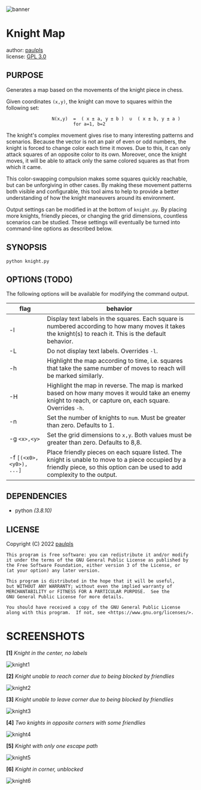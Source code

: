 ![banner](https://user-images.githubusercontent.com/62158353/196378923-aadf87eb-f64b-44fb-932f-153afc182829.png)
  
# Knight Map
  
author: [paulpls](https://github.com/paulpls)  
license: [GPL 3.0](./LICENSE.md)  
  
  

## PURPOSE
  
Generates a map based on the movements of the knight piece in chess.
  
Given coordinates `(x,y)`, the knight can move to squares within the following set:
  
                                                                     
                     N(x,y)  =  ( x ± a, y ± b )  ∪  ( x ± b, y ± a )
                             for a=1, b=2
  
The knight's complex movement gives rise to many interesting patterns and scenarios. Because the vector is not an pair of even or odd numbers, the knight is forced to change color each time it moves. Due to this, it can only attack squares of an opposite color to its own. Moreover, once the knight moves, it will be able to attack only the same colored squares as that from which it came.
  
This color-swapping compulsion makes some squares quickly reachable, but can be unforgiving in other cases. By making these movement patterns both visible and configurable, this tool aims to help to provide a better understanding of how the knight maneuvers around its environment.
  
Output settings can be modified in at the bottom of `knight.py`. By placing more knights, friendly pieces, or changing the grid dimensions, countless scenarios can be studied. These settings will eventually be turned into command-line options as described below.
  
  

## SYNOPSIS
  
```
python knight.py
```
  
  
  
## OPTIONS (TODO)
  
The following options will be available for modifying the command output.
  
| flag                                    | behavior                                                                                                                                                                       |
|-----------------------------------------|--------------------------------------------------------------------------------------------------------------------------------------------------------------------------------|
| -l                                      | Display text labels in the squares. Each square is numbered according to how many moves it takes the knight(s) to reach it. This is the default behavior.                      |
| -L                                      | Do not display text labels. Overrides `-l`.                                                                                                                                    |
| -h                                      | Highlight the map according to time, i.e. squares that take the same number of moves to reach will be marked similarly.                                                        |
| -H                                      | Highlight the map in reverse. The map is marked based on how many moves it would take an enemy knight to reach, or capture on, each square. Overrides `-h`.                    |
| -n <num>                                | Set the number of knights to `num`. Must be greater than zero. Defaults to 1.                                                                                                  |
| -g `<x>,<y>`                              | Set the grid dimensions to `x,y`. Both values must be greater than zero. Defaults to 8,8.                                                                                      |
| -f `[(<x0>,<y0>), ...]`                   | Place friendly pieces on each square listed. The knight is unable to move to a piece occupied by a friendly piece, so this option can be used to add complexity to the output. |
  
  

## DEPENDENCIES
- python *(3.8.10)*
  

  
## LICENSE
  
Copyright (C) 2022  [paulpls](https://github.com/paulpls)
    
    This program is free software: you can redistribute it and/or modify
    it under the terms of the GNU General Public License as published by
    the Free Software Foundation, either version 3 of the License, or
    (at your option) any later version.
    
    This program is distributed in the hope that it will be useful,
    but WITHOUT ANY WARRANTY; without even the implied warranty of
    MERCHANTABILITY or FITNESS FOR A PARTICULAR PURPOSE.  See the
    GNU General Public License for more details.
    
    You should have received a copy of the GNU General Public License
    along with this program.  If not, see <https://www.gnu.org/licenses/>.
  

  
# SCREENSHOTS
  
**[1]** *Knight in the center, no labels*
  
![knight1](https://user-images.githubusercontent.com/62158353/196326404-e38a6b10-4705-476c-a7e6-8a9d596c1210.png)
  
  
**[2]** *Knight unable to reach corner due to being blocked by friendlies*
  
![knight2](https://user-images.githubusercontent.com/62158353/196326415-230f916c-a8f2-49fa-bb21-ac0e09d72ba6.png)
  
  
**[3]** *Knight unable to leave corner due to being blocked by friendlies*
  
![knight3](https://user-images.githubusercontent.com/62158353/196326425-7b5e1b58-08e4-48c0-9ab6-327711eff6bf.png)
  
  
**[4]** *Two knights in opposite corners with some friendlies*
  
![knight4](https://user-images.githubusercontent.com/62158353/196326432-b25a76c1-5d7a-476f-826b-1f4adc7d6d40.png)
  
  
**[5]** *Knight with only one escape path*
  
![knight5](https://user-images.githubusercontent.com/62158353/196326441-d9e8a576-d70a-4627-8921-8eb4b74959e1.png)
  
  
**[6]** *Knight in corner, unblocked*
  
![knight6](https://user-images.githubusercontent.com/62158353/196326447-33f0a8c7-9d38-4cc1-8efc-9af690a828a5.png)
  
  
  

